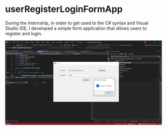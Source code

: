 # userRegisterLoginFormApp

During the internship, in order to get used to the C# syntax and Visual Studio IDE, I developed a simple form application that allows users to register and login.

<img src="images/login.png">
